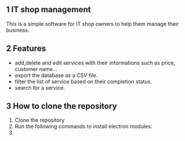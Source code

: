 ## 1 IT shop management
This is a simple software for IT shop owners to help them manage their business. 

## 2 Features
- add,delete and edit services with their informations such as price, customer name...
- export the database as a CSV file. 
- filter the list of service based on their completion status. 
- search for a service.

## 3 How to clone the repository
1. Clone the repository
2. Run the following commands to install electron modules:
3.         

